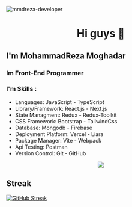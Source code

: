 <p align="left"> <img src="https://komarev.com/ghpvc/?username=mmdreza-developer&label=Profile%20views&color=0e75b6&style=flat" alt="mmdreza-developer" /></p>
<h1 style="text-align:center;">Hi guys 👋</h1>
  <h2>I'm MohammadReza Moghadar</h2>
  <h3>Im Front-End Programmer</h3>
</h1>
<h3>I'm Skills : </h3>
<div>
  <ul>
  <li>Languages:
  <span>JavaScript</span> - <span>TypeScript</span>
  </li>
  <li>Library/Framework:
  <span>React.js</span> - <span>Next.js</span>
  </li>
  <li>State Managment:
  <span>Redux</span> - <span>Redux-Toolkit</span>
  </li>
  <li>CSS Framework:
  <span>Bootstrap</span> - <span>TailwindCss</span>
  </li>
  <li>Database:
  <span>Mongodb</span> - <span>Firebase</span>
  </li>
  <li>Deployment Platform:
  <span>Vercel</span> - <span>Liara</span>
  </li>
  <li>Package Manager:
  <span>Vite</span> - <span>Webpack</span>
  </li>
  <li>Api Testing:
  <span>Postman</span>
  </li>
  <li>Version Control:
  <span>Git</span> - <span>GitHub</span>
  </li>
  </ul>
</div>
<p align="center">
  <a href="https://skillicons.dev">
    <img src="https://skillicons.dev/icons?i=html,css,js,ts,bootstrap,tailwind,git,github,sass,react,redux,nextjs,nodejs,express,firebase,mongodb,vscode" />
  </a>
</p>

<h2>Streak</h2>


[![GitHub Streak](https://streak-stats.demolab.com?user=Mmdreza-developer&theme=dark&hide_border=true)](https://git.io/streak-stats)
